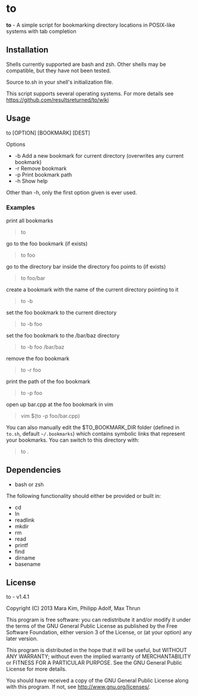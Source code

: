 # to

**to** - A simple script for bookmarking directory locations in POSIX-like systems with tab completion


## Installation

Shells currently supported are bash and zsh.  Other shells may be compatible, but they have not been tested.

Source to.sh in your shell's initialization file.

This script supports several operating systems.  For more details see https://github.com/resultsreturned/to/wiki


## Usage

to [OPTION] [BOOKMARK] [DEST]

Options
* -b	Add a new bookmark for current directory (overwrites any current bookmark)
* -r	Remove bookmark
* -p	Print bookmark path
* -h	Show help

Other than -h, only the first option given is ever used.

### Examples

print all bookmarks
> to

go to the foo bookmark (if exists)
> to foo

go to the directory bar inside the directory foo points to (if exists)
> to foo/bar

create a bookmark with the name of the current directory pointing to it
> to -b

set the foo bookmark to the current directory
> to -b foo

set the foo bookmark to the /bar/baz directory
> to -b foo /bar/baz

remove the foo bookmark
> to -r foo

print the path of the foo bookmark
> to -p foo

open up bar.cpp at the foo bookmark in vim
> vim $(to -p foo/bar.cpp)

You can also manually edit the $TO_BOOKMARK_DIR folder (defined in `to.sh`, default `~/.bookmarks`)
which contains symbolic links that represent your bookmarks. You can switch to this directory with:
> to .


## Dependencies

* bash or zsh

The following functionality should either be provided or built in:
* cd
* ln
* readlink
* mkdir
* rm
* read
* printf
* find
* dirname
* basename

## License

to - v1.4.1

Copyright (C) 2013  Mara Kim, Philipp Adolf, Max Thrun

This program is free software: you can redistribute it and/or modify
it under the terms of the GNU General Public License as published by
the Free Software Foundation, either version 3 of the License, or
(at your option) any later version.

This program is distributed in the hope that it will be useful,
but WITHOUT ANY WARRANTY; without even the implied warranty of
MERCHANTABILITY or FITNESS FOR A PARTICULAR PURPOSE.  See the
GNU General Public License for more details.

You should have received a copy of the GNU General Public License
along with this program.  If not, see <http://www.gnu.org/licenses/>.
